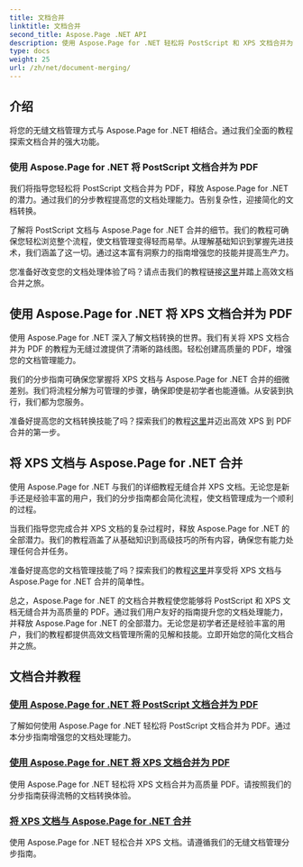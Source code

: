 ```yaml
---
title: 文档合并
linktitle: 文档合并
second_title: Aspose.Page .NET API
description: 使用 Aspose.Page for .NET 轻松将 PostScript 和 XPS 文档合并为高质量 PDF。通过我们的分步教程增强您的文档处理能力。
type: docs
weight: 25
url: /zh/net/document-merging/
---
```

## 介绍

将您的无缝文档管理方式与 Aspose.Page for .NET 相结合。通过我们全面的教程探索文档合并的强大功能。

### 使用 Aspose.Page for .NET 将 PostScript 文档合并为 PDF
我们将指导您轻松将 PostScript 文档合并为 PDF，释放 Aspose.Page for .NET 的潜力。通过我们的分步教程提高您的文档处理能力。告别复杂性，迎接简化的文档转换。

了解将 PostScript 文档与 Aspose.Page for .NET 合并的细节。我们的教程可确保您轻松浏览整个流程，使文档管理变得轻而易举。从理解基础知识到掌握先进技术，我们涵盖了这一切。通过这本富有洞察力的指南增强您的技能并提高生产力。

您准备好改变您的文档处理体验了吗？请点击我们的教程链接[这里](./merge-postscript-documents-into-pdf/)并踏上高效文档合并之旅。

## 使用 Aspose.Page for .NET 将 XPS 文档合并为 PDF
使用 Aspose.Page for .NET 深入了解文档转换的世界。我们有关将 XPS 文档合并为 PDF 的教程为无缝过渡提供了清晰的路线图。轻松创建高质量的 PDF，增强您的文档管理能力。

我们的分步指南可确保您掌握将 XPS 文档与 Aspose.Page for .NET 合并的细微差别。我们将流程分解为可管理的步骤，确保即使是初学者也能遵循。从安装到执行，我们都为您服务。

准备好提高您的文档转换技能了吗？探索我们的教程[这里](./merge-xps-documents-into-pdf/)并迈出高效 XPS 到 PDF 合并的第一步。

## 将 XPS 文档与 Aspose.Page for .NET 合并
使用 Aspose.Page for .NET 与我们的详细教程无缝合并 XPS 文档。无论您是新手还是经验丰富的用户，我们的分步指南都会简化流程，使文档管理成为一个顺利的过程。

当我们指导您完成合并 XPS 文档的复杂过程时，释放 Aspose.Page for .NET 的全部潜力。我们的教程涵盖了从基础知识到高级技巧的所有内容，确保您有能力处理任何合并任务。

准备好提高您的文档管理技能了吗？探索我们的教程[这里](./merge-xps-documents/)并享受将 XPS 文档与 Aspose.Page for .NET 合并的简单性。

总之，Aspose.Page for .NET 的文档合并教程使您能够将 PostScript 和 XPS 文档无缝合并为高质量的 PDF。通过我们用户友好的指南提升您的文档处理能力，并释放 Aspose.Page for .NET 的全部潜力。无论您是初学者还是经验丰富的用户，我们的教程都提供高效文档管理所需的见解和技能。立即开始您的简化文档合并之旅。
## 文档合并教程
### [使用 Aspose.Page for .NET 将 PostScript 文档合并为 PDF](./merge-postscript-documents-into-pdf/)
了解如何使用 Aspose.Page for .NET 轻松将 PostScript 文档合并为 PDF。通过本分步指南增强您的文档处理能力。
### [使用 Aspose.Page for .NET 将 XPS 文档合并为 PDF](./merge-xps-documents-into-pdf/)
使用 Aspose.Page for .NET 轻松将 XPS 文档合并为高质量 PDF。请按照我们的分步指南获得流畅的文档转换体验。
### [将 XPS 文档与 Aspose.Page for .NET 合并](./merge-xps-documents/)
使用 Aspose.Page for .NET 轻松合并 XPS 文档。请遵循我们的无缝文档管理分步指南。